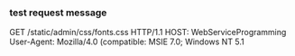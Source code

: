 


### test request message 
GET /static/admin/css/fonts.css HTTP/1.1
HOST: WebServiceProgramming
User-Agent: Mozilla/4.0 (compatible: MSIE 7.0; Windows NT 5.1


